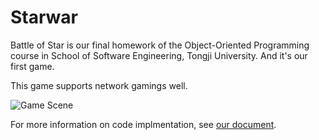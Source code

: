 # Starwar
Battle of Star is our final homework of the Object-Oriented Programming course in School of Software Engineering, Tongji University. And it's our first game.

This game supports network gamings well.

![Game Scene](http://7xnyra.com1.z0.glb.clouddn.com/stawarexample.png)

For more information on code implmentation, see [our document](http://www.little-star.wang/starwars/doc).
